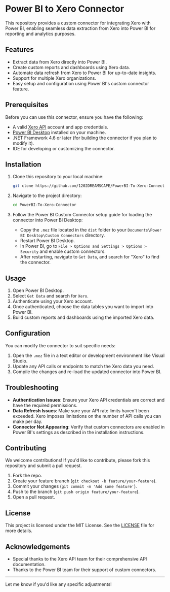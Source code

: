 # Power BI to Xero Connector

This repository provides a custom connector for integrating Xero with Power BI, enabling seamless data extraction from Xero into Power BI for reporting and analytics purposes.

## Features

- Extract data from Xero directly into Power BI.
- Create custom reports and dashboards using Xero data.
- Automate data refresh from Xero to Power BI for up-to-date insights.
- Support for multiple Xero organizations.
- Easy setup and configuration using Power BI's custom connector feature.

## Prerequisites

Before you can use this connector, ensure you have the following:

- A valid [Xero API](https://developer.xero.com/documentation/getting-started) account and app credentials.
- [Power BI Desktop](https://powerbi.microsoft.com/desktop/) installed on your machine.
- .NET Framework 4.6 or later (for building the connector if you plan to modify it).
- IDE for developing or customizing the connector.

## Installation

1. Clone this repository to your local machine:

    ```bash
    git clone https://github.com/1202DREAMSCAPE/PowerBI-To-Xero-Connector.git
    ```

2. Navigate to the project directory:

    ```bash
    cd PowerBI-To-Xero-Connector
    ```

3. Follow the Power BI Custom Connector setup guide for loading the connector into Power BI Desktop:

    - Copy the `.mez` file located in the `dist` folder to your `Documents\Power BI Desktop\Custom Connectors` directory.
    - Restart Power BI Desktop.
    - In Power BI, go to `File > Options and Settings > Options > Security` and enable custom connectors.
    - After restarting, navigate to `Get Data`, and search for "Xero" to find the connector.

## Usage

1. Open Power BI Desktop.
2. Select `Get Data` and search for `Xero`.
3. Authenticate using your Xero account.
4. Once authenticated, choose the data tables you want to import into Power BI.
5. Build custom reports and dashboards using the imported Xero data.

## Configuration

You can modify the connector to suit specific needs:

1. Open the `.mez` file in a text editor or development environment like Visual Studio.
2. Update any API calls or endpoints to match the Xero data you need.
3. Compile the changes and re-load the updated connector into Power BI.

## Troubleshooting

- **Authentication Issues**: Ensure your Xero API credentials are correct and have the required permissions.
- **Data Refresh Issues**: Make sure your API rate limits haven't been exceeded. Xero imposes limitations on the number of API calls you can make per day.
- **Connector Not Appearing**: Verify that custom connectors are enabled in Power BI's settings as described in the installation instructions.

## Contributing

We welcome contributions! If you'd like to contribute, please fork this repository and submit a pull request.

1. Fork the repo.
2. Create your feature branch (`git checkout -b feature/your-feature`).
3. Commit your changes (`git commit -m 'Add some feature'`).
4. Push to the branch (`git push origin feature/your-feature`).
5. Open a pull request.

## License

This project is licensed under the MIT License. See the [LICENSE](LICENSE) file for more details.

## Acknowledgements

- Special thanks to the Xero API team for their comprehensive API documentation.
- Thanks to the Power BI team for their support of custom connectors.

---

Let me know if you'd like any specific adjustments!

